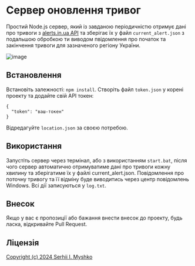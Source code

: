 # Сервер оновлення тривог

Простий Node.js сервер, який із завданою періодичністю отримує дані про тривоги з [alerts.in.ua API](https://alerts.in.ua/) та зберігає їх у файл `current_alert.json` з подальшою обробкою ти виводом пвідомлення про початок та закінчення тривоги для зазначеного регіону України.

![image](https://github.com/sergeiown/Current_Alert_UA/assets/112722061/61ba8177-9e04-449a-9305-026711cc129b)

## Встановлення

Встановіть залежності: `npm install`.
Створіть файл `token.json` у корені проекту та додайте свій API токен:

```
{
  "token": "ваш-токен"
}
```

Відредагуйте `location.json` за своєю потребою.

## Використання
Запустіть сервер через термінал, або з використанням `start.bat`, після чого сервер автоматично отримуватиме дані про тривоги кожну хвилину та зберігатиме їх у файлі current_alert.json.
Повідомлення про поточну тривогу та її відміну буде виводитись через центр повідомлень Windows.
Всі дії записуються у `log.txt`.

## Внесок
Якщо у вас є пропозиції або бажання внести внесок до проекту, будь ласка, відкривайте Pull Request.

## Ліцензія
[Copyright (c) 2024 Serhii I. Myshko](https://github.com/sergeiown/Current_Alert/blob/main/LICENSE)

